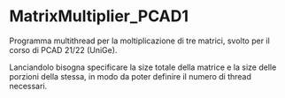 # MatrixMultiplier_PCAD1
Programma multithread per la moltiplicazione di tre matrici, svolto per il corso di PCAD 21/22 (UniGe).

Lanciandolo bisogna specificare la size totale della matrice e la size delle porzioni della stessa, in modo da poter definire il numero di thread necessari.
